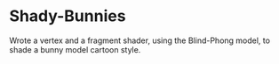 # Shady-Bunnies
Wrote a vertex and a fragment shader, using the Blind-Phong model, to shade a bunny model cartoon style.
